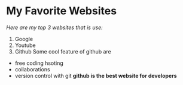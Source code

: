 # My Favorite Websites
_Here are my top 3 websites that is use:_
1. Google
2. Youtube
3. Github
Some cool feature of github are
- free coding hsoting
- collaborations
- version control with git
  **github is the best website for developers**
